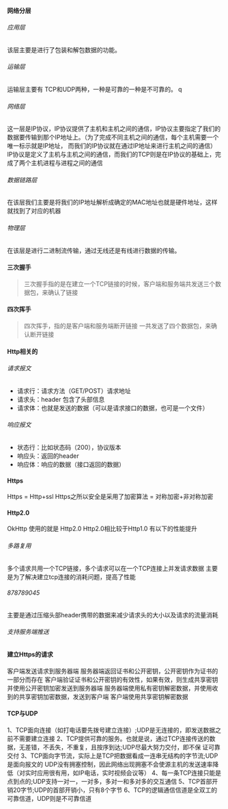#### 网络分层

###### 应用层
该层主要是进行了包装和解包数据的功能。

###### 运输层
运输层主要有 TCP和UDP两种，一种是可靠的一种是不可靠的。
q
###### 网络层
这一层是IP协议，IP协议提供了主机和主机之间的通信，IP协议主要指定了我们的数据要传输到那个IP地址上。（为了完成不同主机之间的通信，每个主机需要一个唯一标示就是IP地址，
而我们的IP协议就在通过IP地址来进行主机之间的通信）
IP协议是定义了主机与主机之间的通信，而我们的TCP则是在IP协议的基础上，完成了两个主机进程与进程之间的通信

###### 数据链路层
在该层我们主要是将我们的IP地址解析成确定的MAC地址也就是硬件地址，这样就找到了对应的机器

###### 物理层
在该层是进行二进制流传输，通过无线还是有线进行数据的传输。

#### 三次握手
> 三次握手指的是在建立一个TCP链接的时候，客户端和服务端共发送三个数据包，来确认了链接

#### 四次挥手
> 四次挥手，指的是客户端和服务端断开链接 一共发送了四个数据包，来确认断开链接

#### Http相关的
###### 请求报文
- 请求行：请求方法（GET/POST）请求地址
- 请求头：header 包含了头部信息
- 请求体：也就是发送的数据（可以是请求接口的数据，也可是一个文件）
###### 响应报文
- 状态行：比如状态码（200），协议版本
- 响应头：返回的header
- 响应体：响应的数据（接口返回的数据）

#### Https
Https = Http+ssl
Https之所以安全是采用了加密算法 = 对称加密+非对称加密

#### Http2.0
OkHttp 使用的就是 Http2.0 Http2.0相比较于Http1.0 有以下的性能提升
###### 多路复用
多个请求共用一个TCP链接，多个请求可以在一个TCP连接上并发请求数据
主要是为了解决建立tcp连接的消耗问题，提高了性能
###### 878789045
主要是通过压缩头部header携带的数据来减少请求头的大小以及请求的流量消耗
###### 支持服务端推送


#### 建立Https的请求
客户端发送请求到服务器端
服务器端返回证书和公开密钥，公开密钥作为证书的一部分而存在
客户端验证证书和公开密钥的有效性，如果有效，则生成共享密钥并使用公开密钥加密发送到服务器端
服务器端使用私有密钥解密数据，并使用收到的共享密钥加密数据，发送到客户端
客户端使用共享密钥解密数据

#### TCP与UDP

1、TCP面向连接（如打电话要先拨号建立连接）;UDP是无连接的，即发送数据之前不需要建立连接
2、TCP提供可靠的服务。也就是说，通过TCP连接传送的数据，无差错，不丢失，不重复，且按序到达;UDP尽最大努力交付，即不保   证可靠交付
3、TCP面向字节流，实际上是TCP把数据看成一连串无结构的字节流;UDP是面向报文的
  UDP没有拥塞控制，因此网络出现拥塞不会使源主机的发送速率降低（对实时应用很有用，如IP电话，实时视频会议等）
4、每一条TCP连接只能是点到点的;UDP支持一对一，一对多，多对一和多对多的交互通信
5、TCP首部开销20字节;UDP的首部开销小，只有8个字节
6、TCP的逻辑通信信道是全双工的可靠信道，UDP则是不可靠信道



